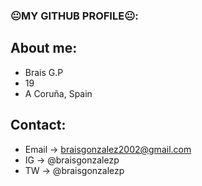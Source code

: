### 😐MY GITHUB PROFILE😐:

## About me: 
- Brais G.P
- 19
- A Coruña, Spain

## Contact:

- Email -> <braisgonzalez2002@gmail.com>
- IG -> @braisgonzalezp
- TW -> @braisgonzalezp

